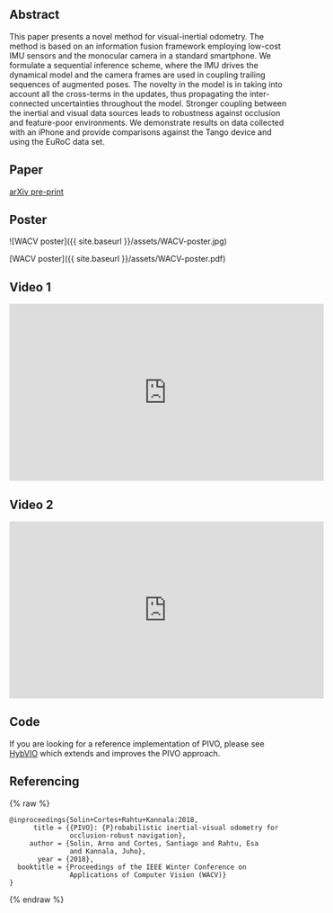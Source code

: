 ## Abstract

This paper presents a novel method for visual-inertial odometry. The method is based on an information fusion framework employing low-cost IMU sensors and the monocular camera in a standard smartphone. We formulate a sequential inference scheme, where the IMU drives the dynamical model and the camera frames are used in coupling trailing sequences of augmented poses. The novelty in the model is in taking into account all the cross-terms in the updates, thus propagating the inter-connected uncertainties throughout the model. Stronger coupling between the inertial and visual data sources leads to robustness against occlusion and feature-poor environments. We demonstrate results on data collected with an iPhone and provide comparisons against the Tango device and using the EuRoC data set.

## Paper

[arXiv pre-print](https://arxiv.org/abs/1708.00894)

## Poster

![WACV poster]({{ site.baseurl }}/assets/WACV-poster.jpg)

[WACV poster]({{ site.baseurl }}/assets/WACV-poster.pdf)

## Video 1

<iframe width="560" height="315" src="https://www.youtube.com/embed/suTx4FPcwbA" frameborder="0" gesture="media" allow="encrypted-media" allowfullscreen></iframe>

## Video 2

<iframe width="560" height="315" src="https://www.youtube.com/embed/CK8RuoSEw0o" frameborder="0" gesture="media" allow="encrypted-media" allowfullscreen></iframe>

## Code

If you are looking for a reference implementation of PIVO, please see [HybVIO](https://github.com/SpectacularAI/HybVIO) which extends and improves the PIVO approach.

## Referencing

{% raw  %}
```
@inproceedings{Solin+Cortes+Rahtu+Kannala:2018,
      title = {{PIVO}: {P}robabilistic inertial-visual odometry for 
               occlusion-robust navigation},
     author = {Solin, Arno and Cortes, Santiago and Rahtu, Esa 
               and Kannala, Juho},
       year = {2018},
  booktitle = {Proceedings of the IEEE Winter Conference on 
               Applications of Computer Vision (WACV)}
}
```
{% endraw  %}

